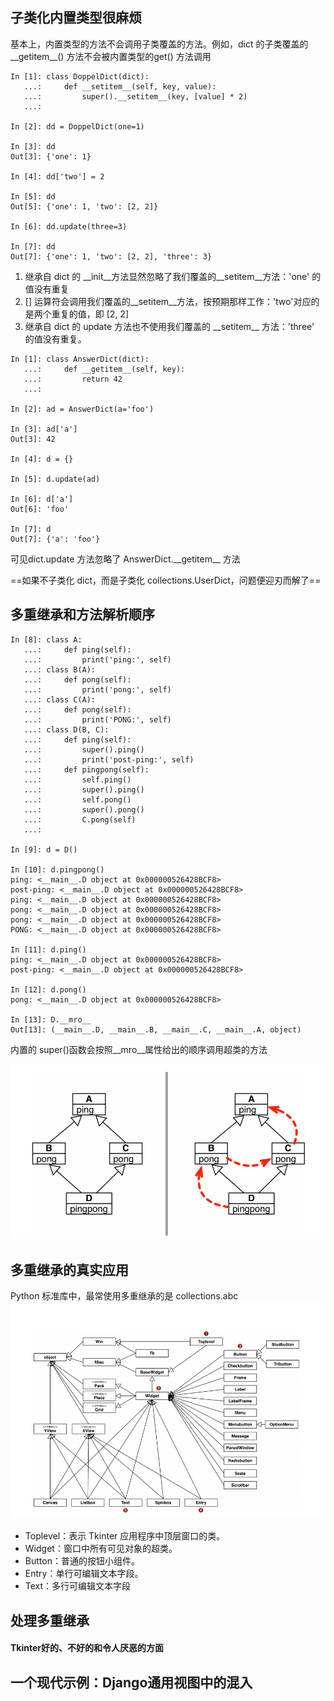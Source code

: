 ## 子类化内置类型很麻烦
基本上，内置类型的方法不会调用子类覆盖的方法。例如，dict 的子类覆盖的 \_\_getitem\_\_() 方法不会被内置类型的get() 方法调用

```
In [1]: class DoppelDict(dict):
   ...:     def __setitem__(self, key, value):
   ...:         super().__setitem__(key, [value] * 2)
   ...:

In [2]: dd = DoppelDict(one=1)

In [3]: dd
Out[3]: {'one': 1}

In [4]: dd['two'] = 2

In [5]: dd
Out[5]: {'one': 1, 'two': [2, 2]}

In [6]: dd.update(three=3)

In [7]: dd
Out[7]: {'one': 1, 'two': [2, 2], 'three': 3}
```
1.  继承自 dict 的 \_\_init\_\_方法显然忽略了我们覆盖的\_\_setitem\_\_方法：'one' 的值没有重复
2.  [] 运算符会调用我们覆盖的\_\_setitem\_\_方法，按预期那样工作：'two'对应的是两个重复的值，即 [2, 2]
3.  继承自 dict 的 update 方法也不使用我们覆盖的 \_\_setitem\_\_ 方法：'three' 的值没有重复。


```
In [1]: class AnswerDict(dict):
   ...:     def __getitem__(self, key):
   ...:         return 42
   ...:

In [2]: ad = AnswerDict(a='foo')

In [3]: ad['a']
Out[3]: 42

In [4]: d = {}

In [5]: d.update(ad)

In [6]: d['a']
Out[6]: 'foo'

In [7]: d
Out[7]: {'a': 'foo'}
```
可见dict.update 方法忽略了 AnswerDict.\_\_getitem\_\_ 方法

==如果不子类化 dict，而是子类化 collections.UserDict，问题便迎刃而解了==
## 多重继承和方法解析顺序

```
In [8]: class A:
   ...:     def ping(self):
   ...:         print('ping:', self)
   ...: class B(A):
   ...:     def pong(self):
   ...:         print('pong:', self)
   ...: class C(A):
   ...:     def pong(self):
   ...:         print('PONG:', self)
   ...: class D(B, C):
   ...:     def ping(self):
   ...:         super().ping()
   ...:         print('post-ping:', self)
   ...:     def pingpong(self):
   ...:         self.ping()
   ...:         super().ping()
   ...:         self.pong()
   ...:         super().pong()
   ...:         C.pong(self)
   ...:

In [9]: d = D()

In [10]: d.pingpong()
ping: <__main__.D object at 0x000000526428BCF8>
post-ping: <__main__.D object at 0x000000526428BCF8>
ping: <__main__.D object at 0x000000526428BCF8>
pong: <__main__.D object at 0x000000526428BCF8>
pong: <__main__.D object at 0x000000526428BCF8>
PONG: <__main__.D object at 0x000000526428BCF8>

In [11]: d.ping()
ping: <__main__.D object at 0x000000526428BCF8>
post-ping: <__main__.D object at 0x000000526428BCF8>

In [12]: d.pong()
pong: <__main__.D object at 0x000000526428BCF8>

In [13]: D.__mro__
Out[13]: (__main__.D, __main__.B, __main__.C, __main__.A, object)

```
内置的 super()函数会按照\_\_mro\_\_属性给出的顺序调用超类的方法

![左侧继承关系图；右侧类MRO图](https://github.com/ermaot/notes/blob/master/python/python%E5%8E%9F%E7%90%86%E4%B8%8E%E4%BC%98%E5%8C%96/pic/python%E9%9D%A2%E5%90%91%E5%AF%B9%E8%B1%A1%E7%9A%84%E4%B9%A0%E6%83%AF%E7%94%A8%E6%B3%95-%E7%BB%A7%E6%89%BF%E7%9A%84%E4%BC%98%E7%BC%BA%E7%82%B91.png)
## 多重继承的真实应用
Python 标准库中，最常使用多重继承的是 collections.abc 
![Tkinter GUI 类层次结构的 UML 简图](https://github.com/ermaot/notes/blob/master/python/python%E5%8E%9F%E7%90%86%E4%B8%8E%E4%BC%98%E5%8C%96/pic/python%E9%9D%A2%E5%90%91%E5%AF%B9%E8%B1%A1%E7%9A%84%E4%B9%A0%E6%83%AF%E7%94%A8%E6%B3%95-%E7%BB%A7%E6%89%BF%E7%9A%84%E4%BC%98%E7%BC%BA%E7%82%B92.png)
- Toplevel：表示 Tkinter 应用程序中顶层窗口的类。
- Widget：窗口中所有可见对象的超类。
- Button：普通的按钮小组件。
- Entry：单行可编辑文本字段。
- Text：多行可编辑文本字段

## 处理多重继承
#### Tkinter好的、不好的和令人厌恶的方面
## 一个现代示例：Django通用视图中的混入